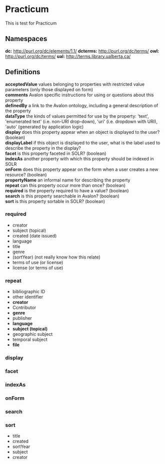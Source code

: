 # Practicum
This is test for Practicum

## Namespaces
**dc:** http://purl.org/dc/elements/1.1/
**dcterms:**  http://purl.org/dc/terms/
**owl:** http://purl.org/dc/terms/
**ual:** http://terms.library.ualberta.ca/ 

## Definitions
   **acceptedValue** values belonging to properties with restricted value parameters (only those displayed on form)  
   **comments** Avalon specific instructions for using or questions about this property  
   **definedBy** a link to the Avalon ontology, including a general description of the property  
   **dataType** the kinds of values permitted for use by the property: 'text', 'enumerated text' (i.e. non-URI drop-down), 'uri' (i.e. dropdown with URI), 'auto' (generated by application logic)  
   **display** does this property appear when an object is displayed to the user? (boolean)  
   **displayLabel** if this object is displayed to the user, what is the label used to describe the property in the display?  
   **facet** is this property faceted in SOLR? (boolean)  
   **indexAs** another property with which this property should be indexed in SOLR  
   **onForm** does this property appear on the form when a user creates a new resource? (boolean)  
   **propertyName** an informal name for describing the property  
   **repeat** can this property occur more than once? (boolean)  
   **required** is the property required to have a value? (boolean)  
   **search** is this property searchable in Avalon? (boolean)  
   **sort** is this property sortable in SOLR? (boolean)  
### required 
  * creator  
  * subject (topical)
  * created (date issued)
  * language
  * title 
  * genre 
  * (sortYear) (not really know how this relate)
  * terms of use (or license)
  * license (or terms of use)

### repeat
  * bibliographic ID
  * other identifier
  * **creator**
  * Ccntributor
  * **genre**
  * publisher
  * **language**
  * **subject (topical)**
  * geographic subject
  * temporal subject
  * **file**

### display
### facet
### indexAs
### onForm
### search
### sort
  * title
  * created
  * sortYear
  * subject
  * creator
